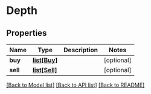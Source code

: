 # Depth

## Properties
Name | Type | Description | Notes
------------ | ------------- | ------------- | -------------
**buy** | [**list[Buy]**](Buy.md) |  | [optional] 
**sell** | [**list[Sell]**](Sell.md) |  | [optional] 

[[Back to Model list]](../README.md#documentation-for-models) [[Back to API list]](../README.md#documentation-for-api-endpoints) [[Back to README]](../README.md)


